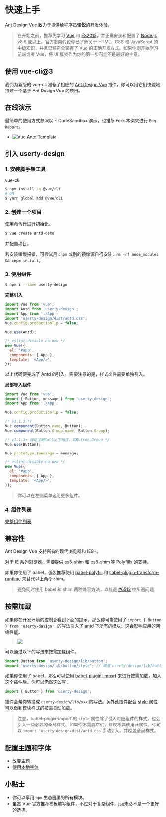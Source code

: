 # 快速上手

Ant Design Vue 致力于提供给程序员**愉悦**的开发体验。

> 在开始之前，推荐先学习 [Vue](https://cn.vuejs.org/) 和 [ES2015](http://babeljs.io/docs/learn-es2015/)，并正确安装和配置了 [Node.js](https://nodejs.org/) v8.9 或以上。官方指南假设你已了解关于 HTML、CSS 和 JavaScript 的中级知识，并且已经完全掌握了 Vue 的正确开发方式。如果你刚开始学习前端或者 Vue，将 UI 框架作为你的第一步可能不是最好的主意。

## 使用 vue-cli@3

我们为新版的 vue-cli 准备了相应的 [Ant Design Vue](https://github.com/vueComponent/vue-cli-plugin-ant-design) 插件，你可以用它们快速地搭建一个基于 Ant Design Vue 的项目。

## 在线演示

最简单的使用方式参照以下 CodeSandbox 演示，也推荐 Fork 本例来进行 `Bug Report`。

- [![Vue Antd Template](https://codesandbox.io/static/img/play-codesandbox.svg)](https://codesandbox.io/s/2wpk21kzvr)

## 引入 userty-design

### 1. 安装脚手架工具

[vue-cli](https://github.com/vuejs/vue-cli)

```bash
$ npm install -g @vue/cli
# OR
$ yarn global add @vue/cli
```

### 2. 创建一个项目

使用命令行进行初始化。

```bash
$ vue create antd-demo
```

并配置项目。

若安装缓慢报错，可尝试用 `cnpm` 或别的镜像源自行安装：`rm -rf node_modules && cnpm install`。

### 3. 使用组件

```bash
$ npm i --save userty-design
```

**完整引入**

```jsx
import Vue from 'vue';
import Antd from 'userty-design';
import App from './App';
import 'userty-design/dist/antd.css';
Vue.config.productionTip = false;

Vue.use(Antd);

/* eslint-disable no-new */
new Vue({
  el: '#app',
  components: { App },
  template: '<App/>',
});
```

以上代码便完成了 Antd 的引入。需要注意的是，样式文件需要单独引入。

**局部导入组件**

```jsx
import Vue from 'vue';
import { Button, message } from 'userty-design';
import App from './App';

Vue.config.productionTip = false;

/* v1.1.2 */
Vue.component(Button.name, Button);
Vue.component(Button.Group.name, Button.Group);

/* v1.1.3+ 自动注册Button下组件，如Button.Group */
Vue.use(Button);

Vue.prototype.$message = message;

/* eslint-disable no-new */
new Vue({
  el: '#app',
  components: { App },
  template: '<App/>',
});
```

> 你可以在左侧菜单选用更多组件。

### 4. 组件列表

[完整组件列表](https://github.com/vueComponent/userty-design/blob/master/components/index.js)

## 兼容性

Ant Design Vue 支持所有的现代浏览器和 IE9+。

对于 IE 系列浏览器，需要提供 [es5-shim](https://github.com/es-shims/es5-shim) 和 [es6-shim](https://github.com/paulmillr/es6-shim) 等 Polyfills 的支持。

如果你使用了 babel，强烈推荐使用 [babel-polyfill](https://babeljs.io/docs/usage/polyfill/) 和 [babel-plugin-transform-runtime](https://babeljs.io/docs/plugins/transform-runtime/) 来替代以上两个 shim。

> 避免同时使用 babel 和 shim 两种兼容方法，以规避 [#6512](https://github.com/ant-design/ant-design/issues/6512) 中所遇问题

## 按需加载

如果你在开发环境的控制台看到下面的提示，那么你可能使用了 `import { Button } from 'userty-design';` 的写法引入了 antd 下所有的模块，这会影响应用的网络性能。

> ![](https://zos.alipayobjects.com/rmsportal/GHIRszVcmjccgZRakJDQ.png)

可以通过以下的写法来按需加载组件。

```jsx
import Button from 'userty-design/lib/button';
import 'userty-design/lib/button/style'; // 或者 userty-design/lib/button/style/css 加载 css 文件
```

如果你使用了 babel，那么可以使用 [babel-plugin-import](https://github.com/ant-design/babel-plugin-import) 来进行按需加载，加入这个插件后。你可以仍然这么写：

```jsx
import { Button } from 'userty-design';
```

插件会帮你转换成 `userty-design/lib/xxx` 的写法。另外此插件配合 [style](https://github.com/ant-design/babel-plugin-import#usage) 属性可以做到模块样式的按需自动加载。

> 注意，babel-plugin-import 的 `style` 属性除了引入对应组件的样式，也会引入一些必要的全局样式。如果你不需要它们，建议不要使用此属性。你可以 `import 'userty-design/dist/antd.css` 手动引入，并覆盖全局样式。

## 配置主题和字体

- [改变主题](/docs/vue/customize-theme-cn)
- [使用本地字体](https://github.com/ant-design/antd-init/tree/master/examples/local-iconfont)

## 小贴士

- 你可以享用 `npm` 生态圈里的所有模块。
- 虽然 Vue 官方推荐模板编写组件，不过对于复杂组件，[jsx](https://github.com/vuejs/babel-plugin-transform-vue-jsx)未必不是一个更好的选择。
